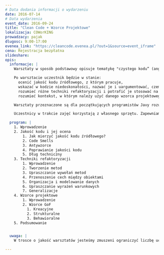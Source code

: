 ```yaml
---
# Data dodania informacji o wydarzeniu
date: 2016-07-14
# Data wydarzenia
event_date: 2016-09-24
title: "Clean Code + Wzorce Projektowe"
lokalizacja: COWorKING
prowadzacy: pajak
dlugosc: 9:00-17:00
evenea_link: "https://cleancode.evenea.pl/?out=1&source=event_iframe"
cena: Rejestracja bezpłatna
slideshare:
opis:
  informacje: |
    Warsztaty w sposób podstawowy opisuje tematykę "czystego kodu” (ang. clean code) oraz techniki refaktoryzacji. Rozpoczynają się od dyskusji na temat jakości kodu i metod, za pomocą których jesteśmy w stanie stwierdzić, że kod źródłowy jest niskiej jakości. Następnie, w skrócie przedstawione są zasady, którymi powinien kierować się programista w swojej pracy, by dążyć do kodu o wysokiej jakości. Pozostała część to warsztaty z technik refaktoryzacji (m.in. kompozycja metod, upraszczanie wyrażeń warunkowych) oraz wybranych, najbardziej popularnych wzorców projektowych w oparciu o zbiór GoF (Gang-of-Four).

    Po warsztacie uczestnik będzie w stanie:
      ocenić jakość kodu źródłowego, z którym pracuje,
      wskazać w kodzie niedoskonałości, nazwać je i uargumentować, czemu negatywnie wpływają one na jakość aplikacji,
      rozumieć różne techniki refaktoryzacji i potrafić je stosować na kodzie niskiej jakości,
      rozumieć kontekst, w którym należy użyć danego wzorca projektowego i potrafić go zaimplementować.

    Warsztaty przeznaczone są dla początkujących programistów Javy rozumiejących ideę programowania obiektowego. Podczas warsztatu nie będą poruszane tematy programowania funkcyjnego.

    Uczestnicy w trakcie zajęć korzystają z własnego sprzętu. Zapewniamy pyszną kawę oraz pizzę. ☺

  program: |
    1. Wprowadzenie
    2. Jakość kodu i jej ocena
        1. Jak mierzyć jakość kodu źródłowego?
        2. Code Smells
        3. Antywzorce
        4. Poprawianie jakości kodu
        5. Dług techniczny
    3. Techniki refaktoryzacji
        1. Wprowadzenie
        2. Tworzenie metod
        3. Upraszczanie wywołań metod
        4. Przenoszenie cech między obiektami
        5. Organizacja i modelowanie danych
        6. Upraszczanie wyrażeń warunkowych
        7. Generalizacje
    4. Wzorce projektowe
        1. Wprowadzenie
        2. Wzorce GoF
          1. Kreacyjne
          2. Strukturalne
          3. Behawioralne
    5. Podsumowanie


  uwaga: |
    W trosce o jakość warsztatów jesteśmy zmuszeni ograniczyć liczbę uczestników. **Kwalifikacja odbywa się na podstawie odpowiedzi udzielonych w formularzu zgłoszeniowym oraz - w dalszym kroku - kolejności zgłoszeń.** Potwierdzenie udziału w warsztatach wraz z instrukcją przygotowania środowiska otrzymasz najpóźniej na 7 dni przed planowaną datą wydarzenia.

---
```

